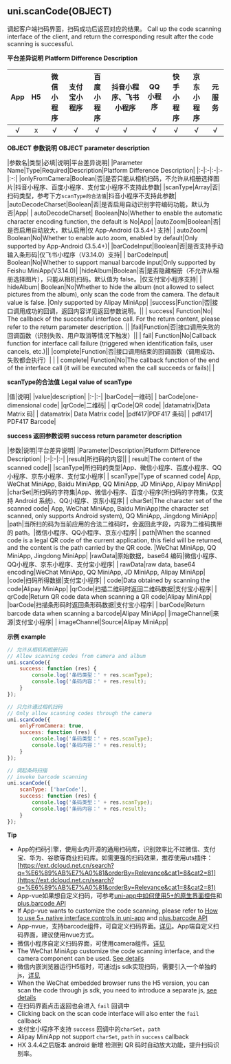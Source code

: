 ## uni.scanCode(OBJECT)
调起客户端扫码界面，扫码成功后返回对应的结果。
Call up the code scanning interface of the client, and return the corresponding result after the code scanning is successful.

**平台差异说明**
**Platform Difference Description**

|App|H5|微信小程序|支付宝小程序|百度小程序|抖音小程序、飞书小程序|QQ小程序|快手小程序|京东小程序|元服务|
|:-:|:-:|:-:|:-:|:-:|:-:|:-:|:-:|:-:|:-:|
|√|x|√|√|√|√|√|√|√|√|

<!-- UNIAPPAPIJSON.scanCode.compatibility -->

**OBJECT 参数说明**
**OBJECT parameter description**

|参数名|类型|必填|说明|平台差异说明|
|Parameter Name|Type|Required|Description|Platform Difference Description|
|:-|:-|:-|:-|:-:|
|onlyFromCamera|Boolean|否|是否只能从相机扫码，不允许从相册选择图片|抖音小程序、百度小程序、支付宝小程序不支持此参数|
|scanType|Array|否|扫码类型，参考下方`scanType的合法值`|抖音小程序不支持此参数|
|autoDecodeCharset|Boolean|否|是否启用自动识别字符编码功能，默认为否|App|
| autoDecodeCharset| Boolean|No|Whether to enable the automatic character encoding function, the default is No|App|
|autoZoom|Boolean|否|是否启用自动放大，默认启用|仅 App-Android (3.5.4+) 支持|
| autoZoom| Boolean|No|Whether to enable auto zoom, enabled by default|Only supported by App-Android (3.5.4+)|
|barCodeInput|Boolean|否|是否支持手动输入条形码|仅飞书小程序（V3.14.0）支持|
| barCodeInput| Boolean|No|Whether to support manual barcode input|Only supported by Feishu MiniApp(V3.14.0)|
|hideAlbum|Boolean|否|是否隐藏相册（不允许从相册选择图片），只能从相机扫码。默认值为 false。|仅支付宝小程序支持|
| hideAlbum| Boolean|No|Whether to hide the album (not allowed to select pictures from the album), only scan the code from the camera. The default value is false. |Only supported by Alipay MiniApp|
|success|Function|否|接口调用成功的回调，返回内容详见返回参数说明。||
| success| Function|No| The callback of the successful interface call. For the return content, please refer to the return parameter description. ||
|fail|Function|否|接口调用失败的回调函数（识别失败、用户取消等情况下触发）||
| fail| Function|No|Callback function for interface call failure (triggered when identification fails, user cancels, etc.)||
|complete|Function|否|接口调用结束的回调函数（调用成功、失败都会执行）|&nbsp;|
| complete| Function|No|The callback function of the end of the interface call (it will be executed when the call succeeds or fails)|&nbsp;|

**scanType的合法值**
**Legal value of scanType**

|值|说明|
|value|description|
|:-|:-|
|barCode|一维码|
| barCode|one-dimensional code|
|qrCode|二维码|
| qrCode|QR code|
|datamatrix|Data Matrix 码|
| datamatrix| Data Matrix code|
|pdf417|PDF417 条码|
| pdf417| PDF417 Barcode|

**success 返回参数说明**
**success return parameter description**

|参数|说明|平台差异说明|
|Parameter|Description|Platform Difference Description|
|:-|:-|:-|
|result|所扫码的内容||
| result|The content of the scanned code||
|scanType|所扫码的类型|App、微信小程序、百度小程序、QQ小程序、京东小程序、支付宝小程序|
| scanType|Type of scanned code| App, WeChat MiniApp, Baidu MiniApp, QQ MiniApp, JD MiniApp, Alipay MiniApp|
|charSet|所扫码的字符集|App、微信小程序、百度小程序(所扫码的字符集，仅支持 Android 系统)、QQ小程序、京东小程序|
| charSet|The character set of the scanned code| App, WeChat MiniApp, Baidu MiniApp(the character set scanned, only supports Android system), QQ MiniApp, Jingdong MiniApp|
|path|当所扫的码为当前应用的合法二维码时，会返回此字段，内容为二维码携带的 path。|微信小程序、QQ小程序、京东小程序|
| path|When the scanned code is a legal QR code of the current application, this field will be returned, and the content is the path carried by the QR code. |WeChat MiniApp, QQ MiniApp, Jingdong MiniApp|
|rawData|原始数据，base64 编码|微信小程序、QQ小程序、京东小程序、支付宝小程序|
| rawData|raw data, base64 encoding|WeChat MiniApp, QQ MiniApp, JD MiniApp, Alipay MiniApp|
|code|扫码所得数据|支付宝小程序|
| code|Data obtained by scanning the code|Alipay MiniApp|
|qrCode|扫描二维码时返回二维码数据|支付宝小程序|
| qrCode|Return QR code data when scanning a QR code|Alipay MiniApp|
|barCode|扫描条形码时返回条形码数据|支付宝小程序|
| barCode|Return barcode data when scanning a barcode|Alipay MiniApp|
|imageChannel|来源|支付宝小程序|
| imageChannel|Source|Alipay MiniApp|


**示例**
**example**

```javascript
// 允许从相机和相册扫码
// Allow scanning codes from camera and album
uni.scanCode({
	success: function (res) {
		console.log('条码类型：' + res.scanType);
		console.log('条码内容：' + res.result);
	}
});

// 只允许通过相机扫码
// Only allow scanning codes through the camera
uni.scanCode({
	onlyFromCamera: true,
	success: function (res) {
		console.log('条码类型：' + res.scanType);
		console.log('条码内容：' + res.result);
	}
});

// 调起条码扫描
// invoke barcode scanning
uni.scanCode({
	scanType: ['barCode'],
	success: function (res) {
		console.log('条码类型：' + res.scanType);
		console.log('条码内容：' + res.result);
	}
});
```

**Tip**

- App的扫码引擎，使用业内开源的通用扫码库，识别效率比不过微信、支付宝、华为、谷歌等商业扫码库。如需更强的扫码效果，推荐使用uts插件：[https://ext.dcloud.net.cn/search?q=%E6%89%AB%E7%A0%81&orderBy=Relevance&cat1=8&cat2=81](https://ext.dcloud.net.cn/search?q=%E6%89%AB%E7%A0%81&orderBy=Relevance&cat1=8&cat2=81)
- App-vue如果想自定义扫码，可参考[uni-app中如何使用5+的原生界面控件](http://ask.dcloud.net.cn/article/35036)和[plus.barcode API](https://www.html5plus.org/doc/zh_cn/barcode.html)
- If App-vue wants to customize the code scanning, please refer to [How to use 5+ native interface controls in uni-app](http://ask.dcloud.net.cn/article/35036) and [plus.barcode API ](https://www.html5plus.org/doc/zh_cn/barcode.html)
- App-nvue，支持barcode组件，可自定义扫码界面。[详见](https://uniapp.dcloud.io/component/barcode)。App端自定义扫码界面，建议使用nvue方式。
- 微信小程序自定义扫码界面，可使用camera组件。[详见](https://uniapp.dcloud.io/component/camera)
- The WeChat MiniApp customize the code scanning interface, and the camera component can be used. [See details](https://uniapp.dcloud.io/component/camera)
- 微信内嵌浏览器运行H5版时，可通过js sdk实现扫码，需要引入一个单独的js，[详见](https://ask.dcloud.net.cn/article/35380)
- When the WeChat embedded browser runs the H5 version, you can scan the code through js sdk, you need to introduce a separate js, [see details](https://ask.dcloud.net.cn/article/35380)
- 在扫码界面点击返回也会进入 `fail` 回调中
- Clicking back on the scan code interface will also enter the `fail` callback
- 支付宝小程序不支持 `success` 回调中的`charSet`，`path`
- Alipay MiniApp not support `charSet`, `path` in `success` callback
- HX 3.4.4之后版本 android 新增 检测到 QR 码时自动放大功能，提升扫码识别率。
